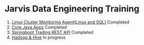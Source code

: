 # Jarvis Data Engineering Training
1. [Linux Cluster Monitoring Agent(Linux and SQL)](./linux_sql) Completed
2. [Core Java Apps](./core_java) Completed
3. [Springboot Trading REST API](./springboot) Completed
4. [Hadoop & Hive](./hadoop) In progress
